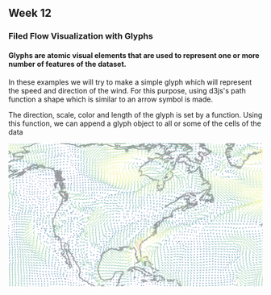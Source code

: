 ## Week 12
### Filed Flow Visualization with Glyphs
#### Glyphs are atomic visual elements that are used to represent one or more number of features of the dataset.
<p>In these examples we will try to make a simple glyph which will
represent the speed and direction of the wind.
For this purpose, using d3js's path function a shape
which is similar to an arrow symbol is made.
</p>
<p>
The direction, scale, color and length of the glyph is set 
by a function. Using this function, we can append a 
glyph object to all or some of the cells of the data
</p>

<img src='./bin/fig01.png'/>
